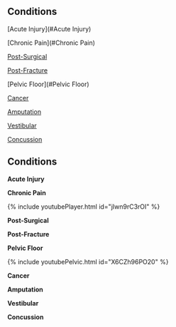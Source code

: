 ## Conditions

[Acute Injury](#Acute Injury)

[Chronic Pain](#Chronic Pain)

[Post-Surgical](#Post-Surgical)

[Post-Fracture](#Post-Fracture)

[Pelvic Floor](#Pelvic Floor)

[Cancer](#Cancer)

[Amputation](#Amputation)

[Vestibular](#Vestibular)

[Concussion](#Concussion)

## Conditions

**Acute Injury** <a name="Acute Injury"></a>

**Chronic Pain** <a name="Chronic Pain"></a>

{% include youtubePlayer.html id="jIwn9rC3rOI" %}

**Post-Surgical** <a name="Post-Surgical"></a>

**Post-Fracture** <a name="Post-Fracture"></a>

**Pelvic Floor** <a name="Pelvic Floor"></a>

{% include youtubePelvic.html id="X6CZh96PO20" %}

**Cancer** <a name="Cancer"></a>

**Amputation** <a name="Amputation"></a>

**Vestibular** <a name="Vestibular"></a>

**Concussion** <a name="Concussion"></a>


